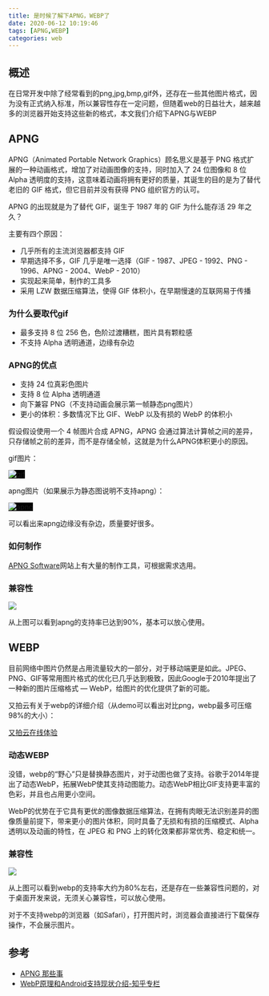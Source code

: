 ```yaml
---
title: 是时候了解下APNG，WEBP了
date: 2020-06-12 10:19:46
tags: [APNG,WEBP]
categories: web
---
```

## 概述

在日常开发中除了经常看到的png,jpg,bmp,gif外，还存在一些其他图片格式，因为没有正式纳入标准，所以兼容性存在一定问题，但随着web的日益壮大，越来越多的浏览器开始支持这些新的格式，本文我们介绍下APNG与WEBP
<!-- more -->

## APNG
APNG（Animated Portable Network Graphics）顾名思义是基于 PNG 格式扩展的一种动画格式，增加了对动画图像的支持，同时加入了 24 位图像和 8 位 Alpha 透明度的支持，这意味着动画将拥有更好的质量，其诞生的目的是为了替代老旧的 GIF 格式，但它目前并没有获得 PNG 组织官方的认可。

APNG 的出现就是为了替代 GIF，诞生于 1987 年的 GIF 为什么能存活 29 年之久？

主要有四个原因：

- 几乎所有的主流浏览器都支持 GIF
- 早期选择不多，GIF 几乎是唯一选择（GIF - 1987、JPEG - 1992、PNG - 1996、APNG - 2004、WebP - 2010）
- 实现起来简单，制作的工具多
- 采用 LZW 数据压缩算法，使得 GIF 体积小，在早期慢速的互联网易于传播

### 为什么要取代gif

- 最多支持 8 位 256 色，色阶过渡糟糕，图片具有颗粒感
- 不支持 Alpha 透明通道，边缘有杂边

### APNG的优点

- 支持 24 位真彩色图片
- 支持 8 位 Alpha 透明通道
- 向下兼容 PNG（不支持动画会展示第一帧静态png图片）
- 更小的体积：多数情况下比 GIF、WebP 以及有损的 WebP 的体积小

假设假设使用一个 4 帧图片合成 APNG，APNG 会通过算法计算帧之间的差异，只存储帧之前的差异，而不是存储全帧，这就是为什么APNG体积更小的原因。

<style>img[title=gif],img[title=apng]{background-color:#000}</style>

gif图片：

![](./gif.gif "gif")

apng图片（如果展示为静态图说明不支持apng）：

![](./apng.png "apng")


可以看出来apng边缘没有杂边，质量要好很多。

### 如何制作

[APNG Software](http://littlesvr.ca/apng/)网站上有大量的制作工具，可根据需求选用。

### 兼容性

![](./1.png)

从上图可以看到apng的支持率已达到90%，基本可以放心使用。

## WEBP

目前网络中图片仍然是占用流量较大的一部分，对于移动端更是如此。JPEG、PNG、GIF等常用图片格式的优化已几乎达到极致，因此Google于2010年提出了一种新的图片压缩格式 — WebP，给图片的优化提供了新的可能。

又拍云有关于webp的详细介绍（从demo可以看出对比png，webp最多可压缩98%的大小）：

[又拍云在线体验](https://www.upyun.com/webp?utm_source=zhihu&utm_medium=referral&utm_campaign=202838955&utm_term=webp)


### 动态WEBP

没错，webp的“野心”只是替换静态图片，对于动图也做了支持。谷歌于2014年提出了动态WebP，拓展WebP使其支持动图能力。动态WebP相比GIF支持更丰富的色彩，并且也占用更小空间。


WebP的优势在于它具有更优的图像数据压缩算法，在拥有肉眼无法识别差异的图像质量前提下，带来更小的图片体积，同时具备了无损和有损的压缩模式、Alpha 透明以及动画的特性，在 JPEG 和 PNG 上的转化效果都非常优秀、稳定和统一。

### 兼容性

![](./2.png)

从上图可以看到webp的支持率大约为80%左右，还是存在一些兼容性问题的，对于桌面开发来说，无须关心兼容性，可以放心使用。

对于不支持webp的浏览器（如Safari），打开图片时，浏览器会直接进行下载保存操作，不会展示图片。

## 参考

- [APNG 那些事](https://aotu.io/notes/2016/11/07/apng/index.html)
- [WebP原理和Android支持现状介绍-知乎专栏](https://zhuanlan.zhihu.com/p/23648251)
